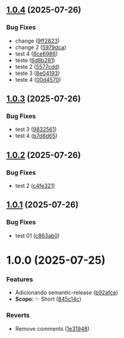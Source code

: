 ## [1.0.4](https://github.com/oseiasdomingues9/personalapi/compare/v1.0.3...v1.0.4) (2025-07-26)


### Bug Fixes

* change ([9ff2823](https://github.com/oseiasdomingues9/personalapi/commit/9ff2823c8a52f3e5dc0b7eaa23c4c62c3cb1f06f))
* change 2 ([5979dca](https://github.com/oseiasdomingues9/personalapi/commit/5979dca95183fe72d740a7c8afa0a411afe7c0a0))
* test 4 ([8ce6986](https://github.com/oseiasdomingues9/personalapi/commit/8ce698667d9e9fe893c91b1fc6886bd837581e5d))
* teste ([6d8b281](https://github.com/oseiasdomingues9/personalapi/commit/6d8b281cd14bfc7c1bb9358a16ed17b5baba7dab))
* teste 2 ([5577cdd](https://github.com/oseiasdomingues9/personalapi/commit/5577cddce822a2606538372e8704873ba10ed2fb))
* teste 3 ([8e04193](https://github.com/oseiasdomingues9/personalapi/commit/8e041930dbe7d034e5a3cf2bf62a9863a56ea128))
* teste 4 ([00d4570](https://github.com/oseiasdomingues9/personalapi/commit/00d4570ba178a39d879b9fdb02513abf19e74489))

## [1.0.3](https://github.com/oseiasdomingues9/personalapi/compare/v1.0.2...v1.0.3) (2025-07-26)


### Bug Fixes

* test 3 ([9832561](https://github.com/oseiasdomingues9/personalapi/commit/9832561f753b22d5dc8a1e538b5609172ebb9a3c))
* test 4 ([b7d8d65](https://github.com/oseiasdomingues9/personalapi/commit/b7d8d6518dc6f7cc737b939bc4ef5cc66c1100ab))

## [1.0.2](https://github.com/oseiasdomingues9/personalapi/compare/v1.0.1...v1.0.2) (2025-07-26)


### Bug Fixes

* test 2 ([c4fe321](https://github.com/oseiasdomingues9/personalapi/commit/c4fe321f48644c82f89eb1a1c0d9f1ca315e137d))

## [1.0.1](https://github.com/oseiasdomingues9/personalapi/compare/v1.0.0...v1.0.1) (2025-07-26)


### Bug Fixes

* test 01 ([c863ab0](https://github.com/oseiasdomingues9/personalapi/commit/c863ab0e1ddd4293c804e6ee4b878c2c80286b96))

# 1.0.0 (2025-07-25)


### Features

* Adicionando semantic-release ([b92afce](https://github.com/oseiasdomingues9/personalapi/commit/b92afcecd0da6c5b9a96c98638b208b76d3b1cd6))
* **Scopo:** :sparkles: Short ([845c14c](https://github.com/oseiasdomingues9/personalapi/commit/845c14c09c6f4e186838b291bfe5dd10dda59dd8))


### Reverts

* Remove comments ([1e31948](https://github.com/oseiasdomingues9/personalapi/commit/1e319481a9c2696fb36cd85ff0f9e5844e9f4489))
